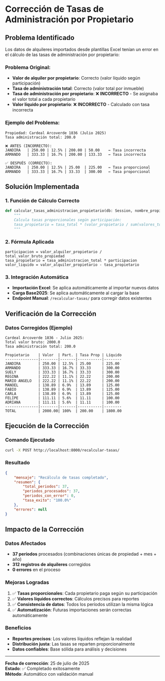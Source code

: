 # Corrección de Tasas de Administración por Propietario

## Problema Identificado

Los datos de alquileres importados desde plantillas Excel tenían un error en el cálculo de las tasas de administración por propietario:

### Problema Original:
- **Valor de alquiler por propietario**: Correcto (valor líquido según participación)
- **Tasa de administración total**: Correcto (valor total por inmueble)
- **Tasa de administración por propietario**: ❌ **INCORRECTO** - Se asignaba el valor total a cada propietario
- **Valor líquido por propietario**: ❌ **INCORRECTO** - Calculado con tasa incorrecta

### Ejemplo del Problema:
```
Propiedad: Cardeal Arcoverde 1836 (Julio 2025)
Tasa administración total: 200.0

❌ ANTES (INCORRECTO):
JANDIRA   | 250.00 | 12.5% | 200.00 | 50.00    ← Tasa incorrecta
ARMANDO   | 333.33 | 16.7% | 200.00 | 133.33   ← Tasa incorrecta

✅ DESPUÉS (CORRECTO):
JANDIRA   | 250.00 | 12.5% | 25.00  | 225.00   ← Tasa proporcional
ARMANDO   | 333.33 | 16.7% | 33.33  | 300.00   ← Tasa proporcional
```

## Solución Implementada

### 1. Función de Cálculo Correcto
```python
def calcular_tasas_administracion_propietario(db: Session, nombre_propiedad: str, mes: int, ano: int):
    """
    Calcula tasas proporcionales según participación:
    tasa_propietario = tasa_total * (valor_propietario / sum(valores_todos_propietarios))
    """
```

### 2. Fórmula Aplicada
```
participacion = valor_alquiler_propietario / total_valor_bruto_propiedad
tasa_propietario = tasa_administracion_total * participacion
valor_liquido = valor_alquiler_propietario - tasa_propietario
```

### 3. Integración Automática
- **Importación Excel**: Se aplica automáticamente al importar nuevos datos
- **Carga Base2025**: Se aplica automáticamente al cargar la base
- **Endpoint Manual**: `/recalcular-tasas/` para corregir datos existentes

## Verificación de la Corrección

### Datos Corregidos (Ejemplo)
```
Cardeal Arcoverde 1836 - Julio 2025:
Total valor bruto: 2000.0
Tasa administración total: 200.0

Propietario    | Valor  | Part. | Tasa Prop | Líquido
---------------|--------|-------|-----------|--------
JANDIRA        | 250.00 | 12.5% | 25.00     | 225.00
ARMANDO        | 333.33 | 16.7% | 33.33     | 300.00
SUELY          | 333.33 | 16.7% | 33.33     | 300.00
REGINA         | 222.22 | 11.1% | 22.22     | 200.00
MARIO ANGELO   | 222.22 | 11.1% | 22.22     | 200.00
MANOEL         | 138.89 | 6.9%  | 13.89     | 125.00
FABIO          | 138.89 | 6.9%  | 13.89     | 125.00
CARLA          | 138.89 | 6.9%  | 13.89     | 125.00
FELIPE         | 111.11 | 5.6%  | 11.11     | 100.00
ADRIANA        | 111.11 | 5.6%  | 11.11     | 100.00
---------------|--------|-------|-----------|--------
TOTAL          | 2000.00| 100%  | 200.00    | 1800.00
```

## Ejecución de la Corrección

### Comando Ejecutado
```bash
curl -X POST http://localhost:8000/recalcular-tasas/
```

### Resultado
```json
{
    "mensaje": "Recálculo de tasas completado",
    "resumen": {
        "total_periodos": 37,
        "periodos_procesados": 37,
        "periodos_con_error": 0,
        "tasa_exito": "100.0%"
    },
    "errores": null
}
```

## Impacto de la Corrección

### Datos Afectados
- **37 períodos** procesados (combinaciones únicas de propiedad + mes + año)
- **312 registros de alquileres** corregidos
- **0 errores** en el proceso

### Mejoras Logradas
1. ✅ **Tasas proporcionales**: Cada propietario paga según su participación
2. ✅ **Valores líquidos correctos**: Cálculos precisos para reportes
3. ✅ **Consistencia de datos**: Todos los períodos utilizan la misma lógica
4. ✅ **Automatización**: Futuras importaciones serán correctas automáticamente

### Beneficios
- **Reportes precisos**: Los valores líquidos reflejan la realidad
- **Distribución justa**: Las tasas se reparten proporcionalmente
- **Datos confiables**: Base sólida para análisis y decisiones

---

**Fecha de corrección**: 25 de julio de 2025  
**Estado**: ✅ Completado exitosamente  
**Método**: Automático con validación manual
